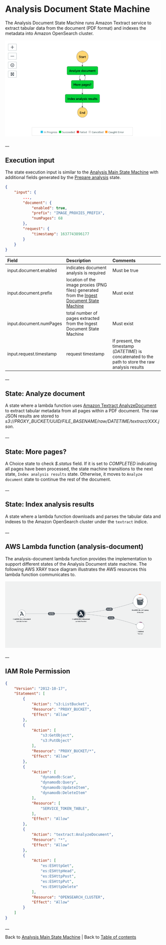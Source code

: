 # Analysis Document State Machine

The Analysis Document State Machine runs Amazon Textract service to extract tabular data from the document (PDF format) and indexes the metadata into Amazon OpenSearch cluster.

![Analysis Document state machine](../../../../deployment/tutorials/images/analysis-document-state-machine.png)

__

## Execution input
The state execution input is similar to the [Analysis Main State Machine](../main/README.md#execution-input) with additional fields generated by the [Prepare analysis](../main/README.md#state-prepare-analysis) state.

```json
{
    "input": {
        ...,
        "document": {
            "enabled": true,
            "prefix": "IMAGE_PROXIES_PREFIX",
            "numPages": 68
        },
        "request": {
            "timestamp": 1637743896177
        }
    }
}
```

| Field | Description | Comments |
| :-----| :-----------| :---------|
| input.document.enabled | indicates document analysis is required | Must be true |
| input.document.prefix | location of the image proxies (PNG files) generated from the [Ingest Document State Machine](../../ingest/document/README.md) | Must exist |
| input.document.numPages | total number of pages extracted from the Ingest Document State Machine | Must exist |
| input.request.timestamp | request timestamp | If present, the timestamp (_DATETIME_) is concatenated to the path to store the raw analysis results |

__

## State: Analyze document
A state where a lambda function uses [Amazon Textract AnalyzeDocument](https://docs.aws.amazon.com/textract/latest/dg/API_AnalyzeDocument.html) to extract tabular metadata from all pages within a PDF document. The raw JSON results are stored to _s3://PROXY_BUCKET/UUID/FILE_BASENAME/raw/DATETIME/textract/XXX.json_.

__

## State: More pages?
A Choice state to check _$.status_ field. If it is set to _COMPLETED_ indicating all pages have been processed, the state machine transitions to the next state, ```Index analysis results``` state. Otherwise, it moves to ```Analyze document``` state to continue the rest of the document.

__

## State: Index analysis results
A state where a lambda function downloads and parses the tabular data and indexes to the Amazon OpenSearch cluster under the ```textract``` indice.

__

## AWS Lambda function (analysis-document)
The analysis-document lambda function provides the implementation to support different states of the Analysis Document state machine. The following AWS XRAY trace diagram illustrates the AWS resources this lambda function communicates to.

![Analysis Document Lambda function](../../../../deployment/tutorials/images/analysis-document-lambda.png)

__

## IAM Role Permission

```json
{
    "Version": "2012-10-17",
    "Statement": [
        {
            "Action": "s3:ListBucket",
            "Resource": "PROXY_BUCKET",
            "Effect": "Allow"
        },
        {
            "Action": [
                "s3:GetObject",
                "s3:PutObject"
            ],
            "Resource": "PROXY_BUCKET/*",
            "Effect": "Allow"
        },
        {
            "Action": [
                "dynamodb:Scan",
                "dynamodb:Query",
                "dynamodb:UpdateItem",
                "dynamodb:DeleteItem"
            ],
            "Resource": [
                "SERVICE_TOKEN_TABLE",
            ],
            "Effect": "Allow"
        },
        {
            "Action": "textract:AnalyzeDocument",
            "Resource": "*",
            "Effect": "Allow"
        },
        {
            "Action": [
                "es:ESHttpGet",
                "es:ESHttpHead",
                "es:ESHttpPost",
                "es:ESHttpPut",
                "es:ESHttpDelete"
            ],
            "Resource": "OPENSEARCH_CLUSTER",
            "Effect": "Allow"
        }
    ]
}
```
__

Back to [Analysis Main State Machine](../main/README.md) | Back to [Table of contents](../../../../README.md#table-of-contents)
